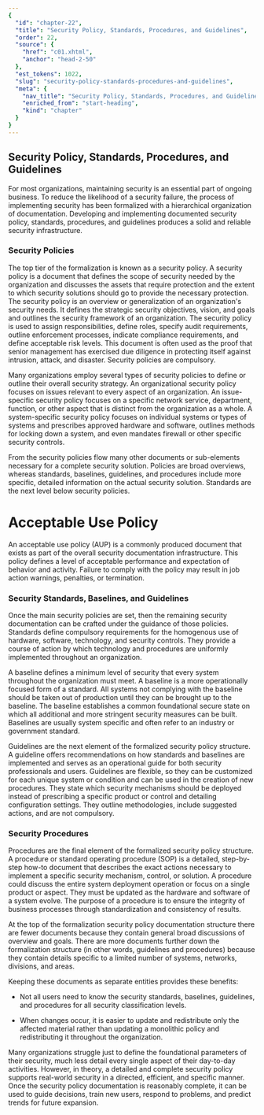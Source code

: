 ```yaml
---
{
  "id": "chapter-22",
  "title": "Security Policy, Standards, Procedures, and Guidelines",
  "order": 22,
  "source": {
    "href": "c01.xhtml",
    "anchor": "head-2-50"
  },
  "est_tokens": 1022,
  "slug": "security-policy-standards-procedures-and-guidelines",
  "meta": {
    "nav_title": "Security Policy, Standards, Procedures, and Guidelines",
    "enriched_from": "start-heading",
    "kind": "chapter"
  }
}
---
```

## Security Policy, Standards, Procedures, and Guidelines

For most organizations, maintaining security is an essential part of ongoing business. To reduce the likelihood of a security failure, the process of implementing security has been formalized with a hierarchical organization of documentation. Developing and implementing documented security policy, standards, procedures, and guidelines produces a solid and reliable security infrastructure.

### Security Policies

The top tier of the formalization is known as a security policy. A security policy is a document that defines the scope of security needed by the organization and discusses the assets that require protection and the extent to which security solutions should go to provide the necessary protection. The security policy is an overview or generalization of an organization's security needs. It defines the strategic security objectives, vision, and goals and outlines the security framework of an organization. The security policy is used to assign responsibilities, define roles, specify audit requirements, outline enforcement processes, indicate compliance requirements, and define acceptable risk levels. This document is often used as the proof that senior management has exercised due diligence in protecting itself against intrusion, attack, and disaster. Security policies are compulsory.

Many organizations employ several types of security policies to define or outline their overall security strategy. An organizational security policy focuses on issues relevant to every aspect of an organization. An issue-specific security policy focuses on a specific network service, department, function, or other aspect that is distinct from the organization as a whole. A system-specific security policy focuses on individual systems or types of systems and prescribes approved hardware and software, outlines methods for locking down a system, and even mandates firewall or other specific security controls.

From the security policies flow many other documents or sub-elements necessary for a complete security solution. Policies are broad overviews, whereas standards, baselines, guidelines, and procedures include more specific, detailed information on the actual security solution. Standards are the next level below security policies.

# Acceptable Use Policy

An acceptable use policy (AUP) is a commonly produced document that exists as part of the overall security documentation infrastructure. This policy defines a level of acceptable performance and expectation of behavior and activity. Failure to comply with the policy may result in job action warnings, penalties, or termination.

### Security Standards, Baselines, and Guidelines

Once the main security policies are set, then the remaining security documentation can be crafted under the guidance of those policies. Standards define compulsory requirements for the homogenous use of hardware, software, technology, and security controls. They provide a course of action by which technology and procedures are uniformly implemented throughout an organization.

A baseline defines a minimum level of security that every system throughout the organization must meet. A baseline is a more operationally focused form of a standard. All systems not complying with the baseline should be taken out of production until they can be brought up to the baseline. The baseline establishes a common foundational secure state on which all additional and more stringent security measures can be built. Baselines are usually system specific and often refer to an industry or government standard.

Guidelines are the next element of the formalized security policy structure. A guideline offers recommendations on how standards and baselines are implemented and serves as an operational guide for both security professionals and users. Guidelines are flexible, so they can be customized for each unique system or condition and can be used in the creation of new procedures. They state which security mechanisms should be deployed instead of prescribing a specific product or control and detailing configuration settings. They outline methodologies, include suggested actions, and are not compulsory.

### Security Procedures

Procedures are the final element of the formalized security policy structure. A procedure or standard operating procedure (SOP) is a detailed, step-by-step how-to document that describes the exact actions necessary to implement a specific security mechanism, control, or solution. A procedure could discuss the entire system deployment operation or focus on a single product or aspect. They must be updated as the hardware and software of a system evolve. The purpose of a procedure is to ensure the integrity of business processes through standardization and consistency of results.

At the top of the formalization security policy documentation structure there are fewer documents because they contain general broad discussions of overview and goals. There are more documents further down the formalization structure (in other words, guidelines and procedures) because they contain details specific to a limited number of systems, networks, divisions, and areas.

Keeping these documents as separate entities provides these benefits:

- Not all users need to know the security standards, baselines, guidelines, and procedures for all security classification levels.

- When changes occur, it is easier to update and redistribute only the affected material rather than updating a monolithic policy and redistributing it throughout the organization.

Many organizations struggle just to define the foundational parameters of their security, much less detail every single aspect of their day-to-day activities. However, in theory, a detailed and complete security policy supports real-world security in a directed, efficient, and specific manner. Once the security policy documentation is reasonably complete, it can be used to guide decisions, train new users, respond to problems, and predict trends for future expansion.
